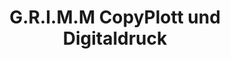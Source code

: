 ---
title: "G.R.I.M.M CopyPlott und Digitaldruck"
url: /berlin/g-r-i-m-m-copyplott-und-digitaldruck/
shop: Kopieren
---